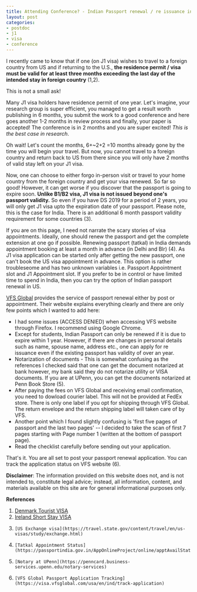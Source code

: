 ```yaml
---
title: Attending Conference? - Indian Passport renewal / re issuance in US
layout: post
categories:
- postdoc
- j1
- visa
- conference
---
```


I recently came to know that if one (on J1 visa) wishes to travel to a foreign country from US and  if returning to the U.S., **the residence permit / visa must be valid for at least three months exceeding the last day of the intended stay in foreign country** (1,2).

This is not a small ask!

Many J1 visa holders have residence permit of one year. Let's imagine, your research group is super efficient, you managed to get a result worth publishing in 6 months, you submit the work to a good conference and here goes another 1-2 months in review process and finally, your paper is accepted! The conference is in 2 months and you are super excited! *This is the best case in research*.

Oh wait! Let's count the months, 6+~2+2 =10 months already gone by the time you will begin your travel. But now, you cannot travel to a foreign country and return back to US from there since you will only have 2 months of valid stay left on your J1 visa. 

Now, one can choose to either forgo in-person visit or travel to your home country from the foreign country and get your visa renewed. So far so good! However, it can get worse if you discover that the passport is going to expire soon.   **Unlike B1/B2 visa, J1 visa is not issued beyond one's passport validity.** So even if you have DS 2019 for a period of 2 years, you will only get J1 visa upto the expiration date of your passport. Please note, this is the case for India. There is an additional 6 month passport validity requirement  for some countries (3). 

If you are on this page, I need not narrate the scary stories of visa appointments.  Ideally, one should renew the passport and get the complete extension at one go if possible. Renewing passport (tatkal) in India demands appointment booking at least a month in advance (in Delhi and Blr) (4). As J1 visa application can be started only  after getting the new passport, one can't book the US visa appointment in advance. This option is rather troubleseome and has two unknown variables i.e. Passport Appointment slot and J1 Appointment slot. If you prefer to be in control or have limited time to spend in India, then you can try the  option of Indian passport renewal in US.

[VFS Global](https://services.vfsglobal.com/usa/en/ind/apply-passport) provides the service of passport renewal either by post or appointment. Their website explains everything clearly and there are only few points which I wanted to add here:
* I had some issues (ACCESS DENIED) when accessing VFS website through Firefox. I recommend using Google Chrome. 
* Except for students, Indian Passport can only be renewed if it is due to expire within 1 year. However, if there are changes in personal details such as name, spouse name, address etc., one can apply for re issuance even if the existing passport has validity of over an year.
* Notarization of documents - This is somewhat confusing as the references I checked said that one can get the document notarized at bank however, my bank said they do not notarize utility or VISA documents. If you are at UPenn, you can get the documents notarized at Penn Book Store (5). 
* After paying the fees on VFS Global and receiving email confirmation, you need to dowload courier label. This will not be provided at FedEx store.  There is only one label if you opt for shipping through VFS Global. The return envelope and the return shipping label will taken care of by VFS.
* Another point which I found slightly confusing is 'first five pages of passport and the last two pages' -- I decided to take the scan of first 7 pages starting with Page number 1 (written at the bottom of passport page). 
* Read the checklist carefully before sending out your application.

That's it. You are all set to post your passport renewal application. You can track the application status on VFS website (6). 

**Disclaimer**: The information provided on this website does not, and is not intended to, constitute legal advice; instead, all information, content, and materials available on this site are for general informational purposes only. 

**References**

1.  [Denmark Tourist VISA](https://usa.um.dk/en/travel-and-residence/practical-information/visa/document-checklists)
2.    [Ireland Short Stay VISA](https://www.irishimmigration.ie/coming-to-visit-ireland/how-to-apply-for-a-short-stay-c-visit-tourist-visa/#documents)
3.     [US Exchange visa](https://travel.state.gov/content/travel/en/us-visas/study/exchange.html)
4.     [Tatkal Appointment Status](https://passportindia.gov.in/AppOnlineProject/online/apptAvailStatus)
5.     [Notary at UPenn](https://penncard.business-services.upenn.edu/notary-services)
6.     [VFS Global Passport Application Tracking](https://visa.vfsglobal.com/usa/en/ind/track-application)
